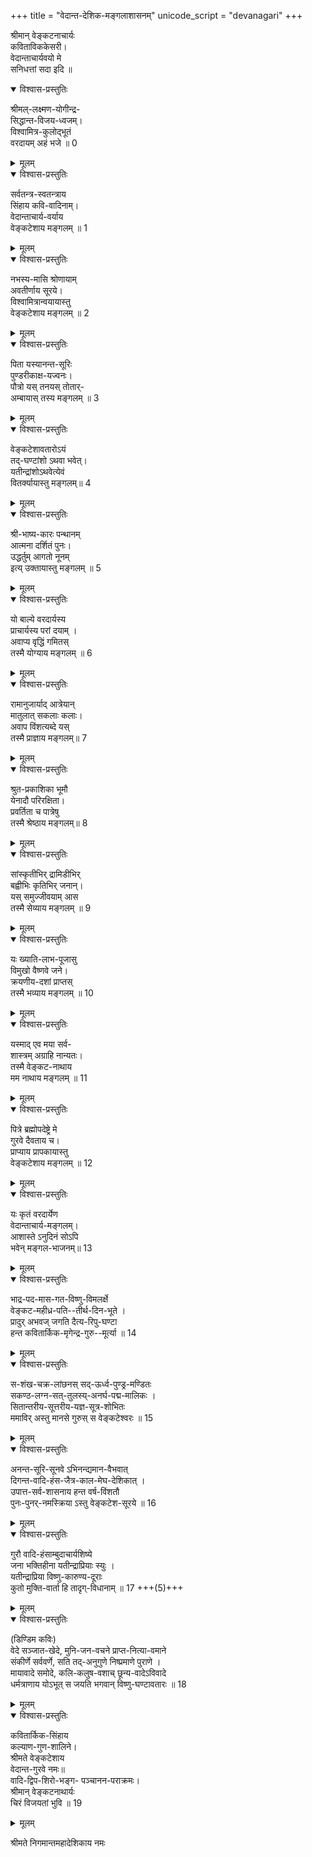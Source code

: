 +++
title = "वेदान्त-देशिक-मङ्गलाशासनम्"
unicode_script = "devanagari"
+++

श्रीमान् वेङ्कटनाचार्यः  
कविताविककेसरी।  
वेदान्ताचार्यवयो मे  
सनिधत्तां सदा इदि ॥ 

<details open><summary>विश्वास-प्रस्तुतिः</summary>

श्रीमल्-लक्ष्मण-योगीन्द्र-  
सिद्धान्त-विजय-ध्वजम्।  
विश्वामित्र-कुलोद्भूतं  
वरदायम् अहं भजे ॥ 0
</details>

<details><summary>मूलम्</summary>

श्रीमल्-लक्ष्मण-योगीन्द्र-  
सिद्धान्त-विजय-ध्वजम्।  
विश्वामित्र-कुलोद्भूतं  
वरदायम् अहं भजे ॥ 0
</details>




<details open><summary>विश्वास-प्रस्तुतिः</summary>

सर्वतन्त्र-स्वतन्त्राय  
सिंहाय कवि-वादिनाम्।  
वेदान्ताचार्य-वर्याय  
वेङ्कटेशाय मङ्गलम् ॥ 1
</details>

<details><summary>मूलम्</summary>

सर्वतन्त्र स्वतन्त्राय सिंहाय कविवादिनाम्।  
वेदान्ताचार्यवर्याय वेङ्कटेशाय मङ्गलम् ॥ 1
</details>


<details open><summary>विश्वास-प्रस्तुतिः</summary>

नभस्य-मासि श्रोणायाम्  
अवतीर्णाय सूरये।  
विश्वामित्रान्वयायास्तु  
वेङ्कटेशाय मङ्गलम् ॥ 2
</details>

<details><summary>मूलम्</summary>

नभस्यमासि श्रोणायामवतीर्णाय सूरये।  
विश्वामित्रान्वयायास्तु वेङ्कटेशाय मङ्गलम् ॥ 2
</details>


<details open><summary>विश्वास-प्रस्तुतिः</summary>

पिता यस्यानन्त-सूरिः  
पुण्डरीकाक्ष-यज्वनः।  
पौत्रो यस् तनयस् तोतार्-  
अम्बायास् तस्य मङ्गलम् ॥ 3
</details>

<details><summary>मूलम्</summary>

पिता यस्यानन्तसूरिःपुण्डरीकाक्ष यज्वनः।  
पौत्रो यस्तनयस्तोतारम्बायास्तस्य मङ्गलम् ॥ 3
</details>


<details open><summary>विश्वास-प्रस्तुतिः</summary>

वेङ्कटेशावतारोऽयं  
तद्-घण्टांशो ऽथवा भवेत्।  
यतीन्द्रांशोऽथवेत्येवं  
वितर्क्यायास्तु मङ्गलम्॥ 4
</details>

<details><summary>मूलम्</summary>

वेङ्कटेशावतारोऽयं तद्घण्टांशोऽथवा भवेत्।  
यतीन्द्रांशोऽथवेत्येवं वितर्क्यायास्तु मङ्गलम्॥ 4
</details>


<details open><summary>विश्वास-प्रस्तुतिः</summary>

श्री-भाष्य-कारः पन्थानम्  
आत्मना दर्शितं पुनः।  
उद्धर्तुम् आगतो नूनम्  
इत्य् उक्तायास्तु मङ्गलम् ॥ 5
</details>

<details><summary>मूलम्</summary>

श्रीभाष्यकारः पन्थानमात्मना दर्शितं पुनः।  
उद्धर्तुमागतो नूनमित्युक्तायास्तु मङ्गलम् ॥ 5
</details>


<details open><summary>विश्वास-प्रस्तुतिः</summary>

यो बाल्ये वरदार्यस्य  
प्राचार्यस्य परां दयाम् ।  
अवाप्य वृद्धिं गमितस्  
तस्मै योग्याय मङ्गलम् ॥ 6
</details>

<details><summary>मूलम्</summary>

यो बाल्ये वरदार्यस्य प्राचार्यस्य परां दयाम् ।  
अवाप्य वृद्धिं गमितस्तस्मै योग्याय मङ्गलम् ॥ 6
</details>


<details open><summary>विश्वास-प्रस्तुतिः</summary>

रामानुजार्याद् आत्रेयान्  
मातुलात् सकलाः कलाः।  
अवाप विंशत्यब्दे यस्  
तस्मै प्राज्ञाय मङ्गलम्॥ 7
</details>

<details><summary>मूलम्</summary>

रामानुजार्यादात्रेयान्मातुलात् सकलाः कलाः।  
अवाप विंशत्यब्दे यस्तस्मै प्राज्ञाय मङ्गलम्॥ 7
</details>


<details open><summary>विश्वास-प्रस्तुतिः</summary>

श्रुत-प्रकाशिका भूमौ  
येनादौ परिरक्षिता।  
प्रवर्तिता च पात्रेषु  
तस्मै श्रेष्ठाय मङ्गलम्॥ 8
</details>

<details><summary>मूलम्</summary>

श्रुतप्रकाशिका भूमौ येनादौ परिरक्षिता।  
प्रवर्तिता च पात्रेषु तस्मै श्रेष्ठाय मङ्गलम्॥ 8
</details>


<details open><summary>विश्वास-प्रस्तुतिः</summary>

सांस्कृतीभिर् द्रामिडीभिर्  
बह्वीभिः कृतिभिर् जनान्।  
यस् समुज्जीवयाम् आस  
तस्मै सेव्याय मङ्गलम् ॥ 9
</details>

<details><summary>मूलम्</summary>

सांस्कृतीभिर्द्रामिडीभिर्बह्वीभिः कृतिभिर्जनान्।  
यस्समुज्जीवयामास तस्मै सेव्याय मङ्गलम् ॥ 9
</details>


<details open><summary>विश्वास-प्रस्तुतिः</summary>

यः ख्याति-लाभ-पूजासु  
विमुखो वैष्णवे जने।  
क्रयणीय-दशां प्राप्तस्  
तस्मै भव्याय मङ्गलम् ॥ 10
</details>

<details><summary>मूलम्</summary>

यः ख्याति लाभ पूजासु विमुखो वैष्णवे जने।  
क्रयणीयदशां प्राप्तस्तस्मै भव्याय मङ्गलम् ॥ 10
</details>


<details open><summary>विश्वास-प्रस्तुतिः</summary>

यस्माद् एव मया सर्व-   
शास्त्रम् अग्राहि नान्यतः।  
तस्मै वेङ्कट-नाथाय  
मम नाथाय मङ्गलम् ॥ 11
</details>

<details><summary>मूलम्</summary>

यस्मादेव मया सर्व शास्त्रमग्राहि नान्यतः।  
तस्मै वेङ्कटनाथाय मम नाथाय मङ्गलम् ॥ 11
</details>


<details open><summary>विश्वास-प्रस्तुतिः</summary>

पित्रे ब्रह्मोपदेष्ट्रे मे  
गुरवे दैवताय च।  
प्राप्याय प्रापकायास्तु  
वेङ्कटेशाय मङ्गलम् ॥ 12
</details>

<details><summary>मूलम्</summary>

पित्रे ब्रह्मोपदेष्ट्रे मे गुरवे दैवताय च।  
प्राप्याय प्रापकायास्तु वेङ्कटेशाय मङ्गलम् ॥ 12
</details>


<details open><summary>विश्वास-प्रस्तुतिः</summary>

यः कृतं वरदार्येण  
वेदान्ताचार्य-मङ्गलम्।  
आशास्ते ऽनुदिनं सोऽपि  
भवेन् मङ्गल-भाजनम्॥ 13
</details>

<details><summary>मूलम्</summary>

यः कृतं वरदार्येण वेदान्ताचार्य मङ्गलम्।  
आशास्तेऽनुदिनं सोऽपि भवेन्मङ्गळ भाजनम्॥ 13
</details>


<details open><summary>विश्वास-प्रस्तुतिः</summary>

भाद्र-पद-मास-गत-विष्णु-विमलर्क्षे  
वेङ्कट-महीध्र-पति--तीर्थ-दिन-भूते ।  
प्रादुर् अभवज् जगति दैत्य-रिपु-घण्टा  
हन्त कवितार्किक-मृगेन्द्र-गुरु--मूर्त्या ॥ 14
</details>

<details><summary>मूलम्</summary>

भाद्रपदमासगत विष्णुविमलर्क्षे वेङ्कटमहीध्रपति तीर्थदिनभूते ।  
प्रादुरभवज्जगति दैत्यरिपुघण्टा हन्त कवितार्किक मृगेन्द्र गुरु मूर्त्या ॥ 14
</details>


<details open><summary>विश्वास-प्रस्तुतिः</summary>

स-शंख-चक्र-लांछनस् सद्-ऊर्ध्व-पुण्ड्र-मण्डितः  
सकण्ठ-लग्न-सत्-तुलस्य्-अनर्घ-पद्म-मालिकः ।  
सितान्तरीय-सूत्तरीय-यज्ञ-सूत्र-शोभितः  
ममाविर् अस्तु मानसे गुरुस् स वेङ्कटेश्वरः ॥ 15
</details>

<details><summary>मूलम्</summary>

सशंखचक्रलांछन स्सदूर्ध्वपुण्ड्रमण्डितः सकण्ठलग्नसत्तुलस्यनर्घ पद्ममालिकः ।  
सितान्तरीय सूत्तरीय यज्ञसूत्र शोभितः ममाविरस्तु मानसे गुरुस्स वेङ्कटेश्वरः ॥ 15
</details>


<details open><summary>विश्वास-प्रस्तुतिः</summary>

अनन्त-सूरि-सूनवे ऽभिनन्द्यमान-वैभवात्  
दिगन्त-वादि-हंस-जैत्र-काल-मेघ-देशिकात् ।  
उपात्त-सर्व-शासनाय हन्त वर्ष-विंशतौ  
पुनः-पुनर्-नमस्क्रिया ऽस्तु वेङ्कटेश-सूरये ॥ 16
</details>

<details><summary>मूलम्</summary>

अनन्त सूरि सूनवेऽभिनन्द्यमान वैभवात् दिगन्त वादिहंस जैत्रकालमेघ देशिकात् ।  
उपात्त सर्वशासनाय हन्त वर्षविंशतौ पुनःपुनर्नमस्क्रियाऽस्तु वेङ्कटेशसूरये ॥ 16
</details>


<details open><summary>विश्वास-प्रस्तुतिः</summary>

गुरौ वादि-हंसाम्बुदाचार्यशिष्ये  
जना भक्तिहीना यतीन्द्राप्रियाः स्युः ।  
यतीन्द्राप्रिया विष्णु-कारुण्य-दूराः  
कुतो मुक्ति-वार्ता हि तादृग्-विधानाम् ॥ 17 +++(5)+++
</details>

<details><summary>मूलम्</summary>

गुरौ वादिहंसाम्बुदाचार्यशिष्ये जना भक्तिहीना यतीन्द्राप्रियाः स्युः ।  
यतीन्द्राप्रिया विष्णु कारुण्यदूराः कुतो मुक्तिवार्ता हि तादृग्विधानाम् ॥ 17
</details>


<details open><summary>विश्वास-प्रस्तुतिः</summary>

(डिण्डिम कविः)  
वेदे सञ्जात-खेदे, मुनि-जन-वचने प्राप्त-नित्या-वमाने  
संकीर्णे सर्ववर्णे, सति तद्-अनुगुणे निष्प्रमाणे पुराणे ।  
मायावादे समोदे, कलि-कलुष-वशाच् छून्य-वादेऽविवादे  
धर्मत्राणाय योऽभूत् स जयति भगवान् विष्णु-घण्टावतारः ॥ 18
</details>

<details><summary>मूलम्</summary>

(डिण्डिम कविः) वेदे सञ्जातखेदे मुनिजनवचने प्राप्तनित्यावमाने संकीर्णे सर्ववर्णे सति तदनुगुणे निष्प्रमाणे पुराणे ।  
मायावादे समोदे कलिकलुषवशाच्छून्यवादेऽविवादे धर्मत्राणाय योऽभूत् स जयति भगवान् विष्णुघण्टावतारः ॥ 18
</details>


<details open><summary>विश्वास-प्रस्तुतिः</summary>

कवितार्किक-सिंहाय  
कल्याण-गुण-शालिने।  
श्रीमते वेङ्कटेशाय  
वेदान्त-गुरवे नमः॥  
वादि-द्विप-शिरो-भङ्ग- 
पञ्चानन-पराक्रमः।  
श्रीमान् वेङ्कटनाथार्यः  
चिरं विजयतां भुवि ॥ 19
</details>

<details><summary>मूलम्</summary>

कवितार्किकसिंहाय कल्याणगुणशालिने।  
श्रीमते वेङ्कटेशाय वेदान्तगुरवे नमः॥  
वादिद्विपशिरोभङ्ग पञ्चानन पराक्रमः।  
श्रीमान् वेङ्कटनाथार्यः चिरं विजयतां भुवि ॥ 19
</details>
 


श्रीमते निगमान्तमहादेशिकाय नमः
